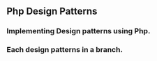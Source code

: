 ## Php Design Patterns

### Implementing Design patterns using Php.

### Each design patterns in a branch.